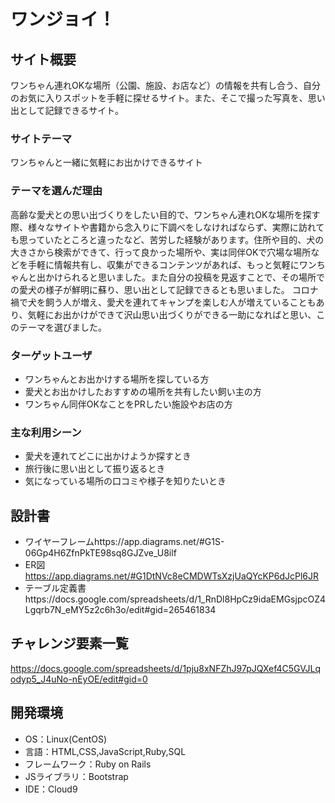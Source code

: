 # ワンジョイ！

## サイト概要
ワンちゃん連れOKな場所（公園、施設、お店など）の情報を共有し合う、自分のお気に入りスポットを手軽に探せるサイト。また、そこで撮った写真を、思い出として記録できるサイト。

### サイトテーマ
ワンちゃんと一緒に気軽にお出かけできるサイト

### テーマを選んだ理由
高齢な愛犬との思い出づくりをしたい目的で、ワンちゃん連れOKな場所を探す際、様々なサイトや書籍から念入りに下調べをしなければならず、実際に訪れても思っていたところと違ったなど、苦労した経験があります。住所や目的、犬の大きさから検索ができて、行って良かった場所や、実は同伴OKで穴場な場所などを手軽に情報共有し、収集ができるコンテンツがあれば、もっと気軽にワンちゃんと出かけられると思いました。また自分の投稿を見返すことで、その場所での愛犬の様子が鮮明に蘇り、思い出として記録できるとも思いました。
コロナ禍で犬を飼う人が増え、愛犬を連れてキャンプを楽しむ人が増えていることもあり、気軽にお出かけができて沢山思い出づくりができる一助になればと思い、このテーマを選びました。

### ターゲットユーザ
- ワンちゃんとお出かけする場所を探している方
- 愛犬とお出かけしたおすすめの場所を共有したい飼い主の方
- ワンちゃん同伴OKなことをPRしたい施設やお店の方


### 主な利用シーン
- 愛犬を連れてどこに出かけようか探すとき
- 旅行後に思い出として振り返るとき
- 気になっている場所の口コミや様子を知りたいとき


## 設計書
- ワイヤーフレームhttps://app.diagrams.net/#G1S-06Gp4H6ZfnPkTE98sq8GJZve_U8ilf
- ER図
https://app.diagrams.net/#G1DtNVc8eCMDWTsXzjUaQYcKP6dJcPl6JR
- テーブル定義書https://docs.google.com/spreadsheets/d/1_RnDl8HpCz9idaEMGsjpcOZ4Lgqrb7N_eMY5z2c6h3o/edit#gid=265461834

## チャレンジ要素一覧
https://docs.google.com/spreadsheets/d/1pju8xNFZhJ97pJQXef4C5GVJLqodyp5_J4uNo-nEyOE/edit#gid=0


## 開発環境
- OS：Linux(CentOS)
- 言語：HTML,CSS,JavaScript,Ruby,SQL
- フレームワーク：Ruby on Rails
- JSライブラリ：Bootstrap
- IDE：Cloud9
